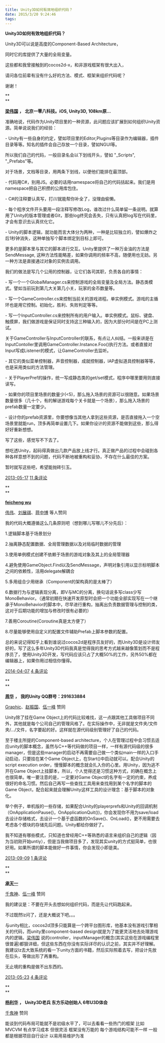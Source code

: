 ```yaml
---
title: Unity3D如何有效地组织代码？
date: 2015/3/20 9:24:46
tags:
---
```



**Unity3D如何有效地组织代码？**

Unity3D可以说是高度的Component-Based Architecture，

同时它的库提供了大量的全局变量。

  


这些都和我曾接触到的cocos2d-x，和非游戏框架有很大出入，

请问各位前辈有没有什么好的方法、模式、框架来组织代码呢？

谢谢！

 **  
**

 **[梁伟国](http://www.zhihu.com/people/waigo)** **，** **北京一零八科技。iOS, Unity3D, 108km原…**

  


准确地说，代码作为Unity项目里的一种资源，此问题应该扩展到如何组织Unity资源。简单说说我们的经验：

\- Unity有一些自身的约定，譬如项目里的Editor,Plugins等目录作为编辑器，插件目录等等。知名的插件会自己存放一个目录，譬如NGUI等。

所以我们自己的代码，一般目录名会以下划线开头，譬如 "_Scripts", "_Prefabs"等。

对于场景，文档等目录，用两条下划线，以便他们能排在最顶部。

\- 代码用C#，别用JS。必要的话用namespace将自己的代码括起来。我们是用namespace把自己积攒的公用库包住。

\- C#的注释要认真写，打///就能帮你补全了，没理由偷懒。

\- 每个程序文件开头要用一段注释写修改Log，谁改过什么简单留一条说明。就算用了Unity的版本管理或者Git，那些log终究会丢失，只有认真把log写在代码里，才会有意识去认真优化它。

\- Unity的脚本逻辑，就功能而言大体分为两种，一种是比较独立的，譬如爆炸之后1秒钟消失，这种单独写个脚本绑定到目标上即可。

更多的是脚本里与其它的脚本进行交互。Unity里提供了一种万金油的方法是SendMessage, 这种方法性能略差，如果你调用的频率不高，随便用也无妨。另一种方法是直接通过对象的实例去调用。

  


我们的做法是写几个公用的控制器，让它们各司其职，负责各自的事情：

\- 写一个一个GlobalManager.cs来控制游戏的全局变量及全局方法。静态类模式。譬如当前玩到第几大关第几小关，玩家的金币数量等。

\- 写一个GameController.cs来控制当前关的游戏进程。单实例模式。游戏的主循环也是用它控制。初始化，胜利、失败判定等等。

\- 写一个InputController.cs来控制所有的用户输入。单实例模式。鼠标、键盘、触摸屏，我们做游戏是保证同时支持这三种输入的，因为大部分时间是在PC上测试。

关于GameController与InputController的联系，有点让人纠结。一般来讲是在InputContoller里调用GameController.Instance.Foo()执行方法。或者直接对Input写成Listener的模式，让GameController去监听。

\- 其它的类似菜单控制器，声音控制器，成就控制器，IAP虚拟道具控制器等等，也是采用类似的方法管理。

\- 关于PlayerPref的操作，统一写成静态类的get/set模式，程序中哪里要用则直接读写。

\- 如果你的项目里场景的数量少(<5)，那么拖入场景的资源可以很随意。如果场景数量很多（几十个，有的解谜游戏每个关卡就是一个场景），那么拖入场景的prefab数量一定要少。

\- 设计你的prefab资源里，你要想像当其他人拿到这些资源，是否直接拖入一个空场景里就能run，顶多再简单设置几下。如果你设计的资源不能做到这些，那么得好好重新想想。

  


写了这些，感觉写不下去了。

想吃透Unity，起码得真做出几款产品放上线才行。真正做产品的过程中会碰到各种各样意想不到的问题，代码不断地被重构和妥协，不存在什么最佳的方案。

暂时就写这些吧，希望能抛砖引玉。

  


[2013-05-17](http://www.zhihu.com/question/21070379/answer/17078045) [11 条评论](http://www.zhihu.com/question/21070379#)

  


 **  
**

 **[feicheng wu](http://www.zhihu.com/people/feicheng-wu)**

[伟伟](http://www.zhihu.com/people/wei-wei-67-50)、[刘展祺](http://www.zhihu.com/people/liu-zhan-qi)、[蒋中博](http://www.zhihu.com/people/jiangzhongbo) 等人赞同

我的代码大概遵循这么几条原则吧（想到哪儿写哪儿不分先后）：

1.逻辑脚本基于场景划分

2.抽离静态配置数据、全局管理数据以及对局临时数据的管理

3.使用单例模式创建不依赖于场景的游戏对象及其上的全局管理器

4.避免使用GameObject.Find以及SendMessage，声明对象引用以显示标明脚本之间的依赖性，活用delegate解耦合

5.多用组合少用继承（Component的架构真的是太棒了）

6.数据行为与逻辑表现分离，即V与MC的分离，换句话说多写class少写MonoBehavior。（通常初期在快速开发原型时会把一个功能全部实现写在一个继承于MonoBehavior的脚本中，尽早进行重构，抽离出负责数据管理与控制的类，这对于后期功能的增加与修改时很有必要的）

7.善用Coroutine(Coroutine真是太方便了）

8.尽量能够使用自定义的配置文件辅助Prefab上脚本参数的配置。

  


总的来说记得知乎上看到谁说过cocos2d是程序员友好的，而Unity3D是设计师友好的，写了这么多年Unity3D代码我真是觉得我的思考方式越来越像策划而不是程序员了，使用Unity3D开发，写代码应该只占了大概50%的工作，另外50%都在编辑器上，如果你用过相信你懂得。

  


[2014-04-07](http://www.zhihu.com/question/21070379/answer/24182335) [4 条评论](http://www.zhihu.com/question/21070379#)

  


 **  
**

 **[周华](http://www.zhihu.com/people/zhou-hua-78)** **，** **我的Unity QQ群号：291633884**

[Graphic](http://www.zhihu.com/people/graphic)、[赵振国](http://www.zhihu.com/people/zhao-zhen-guo-27)、[伍一峰](http://www.zhihu.com/people/iSamurai) 赞同

Unity除了挂在Game Object上的代码比较难找，这一点跟其他工具做项目不同外，其他就是每个公司自己的管理风格了。在实际操作中，无非就是文件夹/文件夹/.../文件，名字要起的好。这样就在源代码级别管理好了自己的代码。

  


至于楼主所提的Component-based architecture，个人在管理过程中会习惯去适应unity的脚本概念，虽然与C++等代码做的项目一样，一样有源代码级的很多manager，但是这些manager的启动不再需要自己做一个类似main一样的入口手动启动，只要挂在某个Game Object上，在Start()中启动就可以。配合Unity的script execution order，慢慢脚本的概念就会扎入你的心里。用Unity，因为逃不开在Game Object上挂脚本，所以，个人觉得还是习惯这种方式，的确在概念上也很简单。唯一要注意的是，一定要对Game Object的名字有一定的约束，养成很好的命名习惯。然后自己再写一些查找工具用来查找用到某个名字的脚本的Game Object，配合起来就会理解Unity这样工具的设计理念：基于脚本的对象化。

  


举个例子，单机版的一些存储，如果配合Unity的playerprefs和Unity的回调机制（OnApplicationPause()，OnApplicationQuit())，你会发现你不用为save/load去设计存储格式，去设计一个基于虚函数的OnSave()、OnLoad()，更不用需要去考虑各个模块的存储先后问题。Unity都给你做好了。

  


我不知道有哪些模式，只知道也曾经用C++等熟悉的语言来组织自己的逻辑（因为当初刚开始untiy），但是当我做项目多了，发现其实unity的方式挺简单，也很好用。如果所谓的脚本能做好一件事情，你会发现小即是美。

  


[2013-09-09](http://www.zhihu.com/question/21070379/answer/18799464) [1 条评论](http://www.zhihu.com/question/21070379#)

  


 **  
**

 **[承天一](http://www.zhihu.com/people/cty41)**

[千鬼神](http://www.zhihu.com/people/qian-gui-shen)、[伍一峰](http://www.zhihu.com/people/iSamurai) 赞同

我的建议是：不要在开头去想如何组织代码，而是先让代码跑起来。

  


不过既然lz问了，还是大概说下吧。。。

与unity相比，cocos2d顶多只能算是一个跨平台图形库，他基本没有游戏引擎相关的代码，而unity里component-based design就是为了能更灵活地去处理游戏内的逻辑。[梁伟国](http://www.zhihu.com/people/waigo) 说的controller，inputManager的概念(其实这些在游戏编程里很普遍)都狠详细，但这些东西在你没有实际详尽的认识之前，其实并不好理解。我建议lz去大致系统的看一下unity方面的书籍，然后实际照着去写，把设计先放在后头，等做出形了再重构。

无止境的重构是做不出东西的。

  


[2013-05-23](http://www.zhihu.com/question/21070379/answer/17173363) [4 条评论](http://www.zhihu.com/question/21070379#)

  


 **  
**

 **[杨利华](http://www.zhihu.com/people/www.6djoy.com)** **，** **Unity3D老兵 东方乐动创始人 6年U3D体会**

[千鬼神](http://www.zhihu.com/people/qian-gui-shen) 赞同

能谈到代码布局可能就不是初级水平了，可以去看看一些热门的框架 比如MVCVM 有点学习成本 但很灵活 框架没有万能的 每个游戏结构可能不一样 一般都是根据项目自行设计 以易用易维护为准
